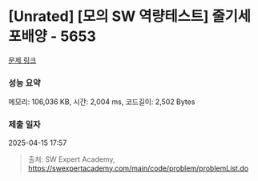 # [Unrated] [모의 SW 역량테스트] 줄기세포배양 - 5653 

[문제 링크](https://swexpertacademy.com/main/code/problem/problemDetail.do?contestProbId=AWXRJ8EKe48DFAUo) 

### 성능 요약

메모리: 106,036 KB, 시간: 2,004 ms, 코드길이: 2,502 Bytes

### 제출 일자

2025-04-15 17:57



> 출처: SW Expert Academy, https://swexpertacademy.com/main/code/problem/problemList.do